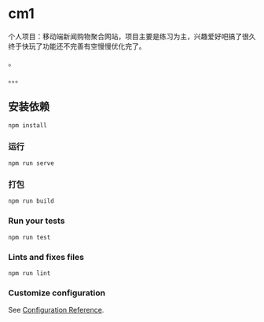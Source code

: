 # cm1

个人项目：移动端新闻购物聚合网站，项目主要是练习为主，兴趣爱好吧搞了很久终于快玩了功能还不完善有空慢慢优化完了。

。


。。。
## 安装依赖
```
npm install
```

### 运行
```
npm run serve
```

### 打包
```
npm run build
```

### Run your tests
```
npm run test
```

### Lints and fixes files
```
npm run lint
```

### Customize configuration
See [Configuration Reference](https://cli.vuejs.org/config/).
